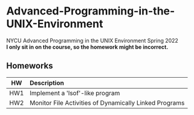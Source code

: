 # Advanced-Programming-in-the-UNIX-Environment
NYCU Advanced Programming in the UNIX Environment Spring 2022  
**I only sit in on the course, so the homework might be incorrect.**



## Homeworks
|HW |Description                    |
|:-:|:------------------------------|
|HW1|Implement a 'lsof'-like program|
|HW2|Monitor File Activities of Dynamically Linked Programs|